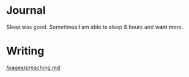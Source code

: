 # Journal

Sleep was good. Sometimes I am able to sleep 8 hours and want more.

# Writing

[/pages/preaching.md](/pages/preaching.md)

